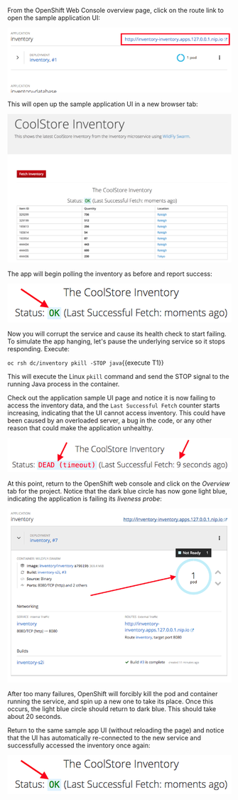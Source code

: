 From the OpenShift Web Console overview page, click on the route link to open the sample application UI:

![Route Link](../../assets/mono-to-micro-part-1/routelink.png)

This will open up the sample application UI in a new browser tab:

![App UI](../../assets/mono-to-micro-part-1/app.png)

The app will begin polling the inventory as before and report success:

![Greeting](../../assets/mono-to-micro-part-1/inventory.png)

Now you will corrupt the service and cause its health check to start failing.
To simulate the app hanging, let's pause the underlying service so it stops responding. Execute:

`oc rsh dc/inventory pkill -STOP java`{{execute T1}}

This will execute the Linux `pkill` command and send the STOP signal to the running Java process in the container.

Check out the application sample UI page and notice it is now failing to access the inventory data, and the
`Last Successful Fetch` counter starts increasing, indicating that the UI cannot access inventory. This could have
been caused by an overloaded server, a bug in the code, or any other reason that could make the application
unhealthy.

![Greeting](../../assets/mono-to-micro-part-1/inventory-fail.png)

At this point, return to the OpenShift web console and click on the _Overview_ tab for the project. Notice that the
dark blue circle has now gone light blue, indicating the application is failing its _liveness probe_:

![Not Ready](../../assets/mono-to-micro-part-1/notready.png)

After too many failures, OpenShift will forcibly kill the pod and container running the service, and spin up a new one to take
its place. Once this occurs, the light blue circle should return to dark blue. This should take about 20 seconds.

Return to the same sample app UI (without reloading the page) and notice that the UI has automatically
re-connected to the new service and successfully accessed the inventory once again:

![Greeting](../../assets/mono-to-micro-part-1/inventory.png)
